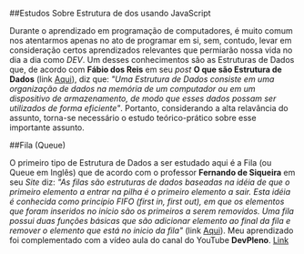 ##Estudos Sobre Estrutura de dos usando JavaScript

Durante o aprendizado em programação de computadores, é muito comum nos atentarmos apenas no ato de programar em si, sem, contudo, levar em consideração certos aprendizados relevantes que permiarão nossa vida no dia a dia como <i>DEV</i>. Um desses conhecimentos são as Estruturas de Dados que, de acordo com <b>Fábio dos Reis</b> em seu <i>post</i> <b>O que são Estrutura de Dados</b> (link <a href="http://www.bosontreinamentos.com.br/estruturas-de-dados/estruturas-de-dados/"> Aqui</a>), diz que: <i>"Uma Estrutura de Dados consiste em uma organização de dados na memória de um computador ou em um dispositivo de armazenamento, de modo que esses dados possam ser utilizados de forma eficiente"</i>. Portanto, considerando a alta relavância do assunto, torna-se necessário o estudo teórico-prático sobre esse importante assunto.

##Fila (Queue)

O primeiro tipo de Estrutura de Dados a ser estudado aqui é a Fila (ou Queue em Inglês) que de acordo com o professor <b>Fernando de Siqueira</b> em seu <i>Site</i> diz: <i>"As filas são estruturas de dados baseadas na idéia de que o primeiro elemento a entrar na pilha é o primeiro elemento a sair. Esta idéia é conhecida como princípio FIFO (first in, first out), em que os elementos que foram inseridos no início são os primeiros a serem removidos. Uma fila possui duas funções básicas que são adicionar elemento ao final da fila e remover o elemento que está no inicio da fila"</i> (link <a href="https://sites.google.com/site/proffdesiqueiraed/aulas/aula-1---introducao-a-estrutura-de-dados">Aqui</a>). Meu aprendizado foi complementado com a vídeo aula do canal do YouTube <b>DevPleno</b>. <a href="https://www.youtube.com/watch?v=skJE3zpaj_M&t=378s">Link</a>